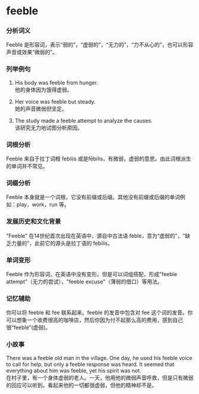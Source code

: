 # feeble

### 分析词义

  

Feeble 是形容词，表示“弱的”，“虚弱的”，“无力的”，“力不从心的”，也可以形容声音或效果“微弱的”。

  

### 列举例句

  

1.  His body was feeble from hunger.  
    他的身体因为饿得虚弱。
    
      
    
2.  Her voice was feeble but steady.  
    她的声音微弱但坚定。
    
      
    
3.  The study made a feeble attempt to analyze the causes.  
    该研究无力地试图分析原因。
    
      
    

  

### 词根分析

  

Feeble 来自于拉丁词根 febilis 或是fēbilis，有微弱，虚弱的意思。由此词根派生的单词并不常见。

  

### 词缀分析

  

Feeble 本身就是一个词根，它没有前缀或后缀。其他没有前缀或后缀的单词例如：play，work，run 等。

  

### 发展历史和文化背景

  

"Feeble" 在14世纪首次出现在英语中，源自中古法语 feble，意为“虚弱的”，“缺乏力量的”，此前它的源头是拉丁语的 febilis。

  

### 单词变形

  

Feeble 作为形容词，在英语中没有变形。但是可以词组搭配，形成"feeble attempt"（无力的尝试），"feeble excuse"（薄弱的借口）等用法。

  

### 记忆辅助

  

你可以将 feeble 和 fee 联系起来。feeble 的发音中包含对 fee 这个词的发音。你可以想象一个收费很高的咖啡店，然后你因为付不起那么高的费用，感到自己很“feeble”(虚弱)。

  

### 小故事

  

There was a feeble old man in the village. One day, he used his feeble voice to call for help, but only a feeble response was heard. It seemed that everything about him was feeble, yet his spirit was not.  
在村子里，有一个身体虚弱的老人。一天，他用他的微弱声音呼救，但是只有微弱的回应可以听到。看起来他的一切都很虚弱，但他的精神却不是。
